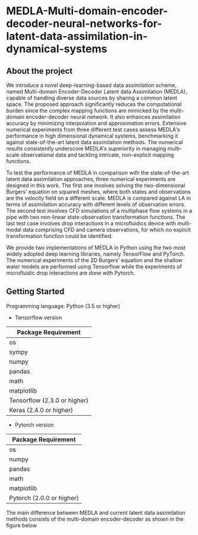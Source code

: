 # MEDLA-Multi-domain-encoder-decoder-neural-networks-for-latent-data-assimilation-in-dynamical-systems

## About the project

We introduce a novel deep-learning-based data assimilation scheme, named Multi-domain Encoder-Decoder Latent data Assimilation (MEDLA), capable of handling diverse data sources by sharing a common latent space.
The proposed approach significantly reduces the computational burden since the complex mapping functions are mimicked by the multi-domain encoder-decoder neural network. 
It also enhances assimilation accuracy by minimizing interpolation and approximation errors. Extensive numerical experiments from three different test cases assess MEDLA's performance in high dimensional dynamical 
systems, benchmarking it against state-of-the-art latent data assimilation methods. The numerical results consistently underscore MEDLA's superiority in managing multi-scale observational data and tackling intricate, non-explicit mapping functions.


To test the performance of MEDLA in comparison with the state-of-the-art latent data assimilation approaches, three numerical experiments are designed in this work. The first one involves solving the two-dimensional Burgers' equation
on squared meshes, where both states and observations are the velocity field on a different scale. MEDLA is compared against LA in terms of assimilation accuracy with different levels of observation errors. The second test involves CFD simulations of a multiphase flow 
systems in a pipe with two non-linear state-observation transformation functions. The last test case involves  drop interactions in a microfluidics device with multi-modal data comprising CFD and camera observations, for which no explicit transformation function could be identified.


We provide two implementations of MEDLA in Python using the two most widely adopted deep learning libraries, namely TensorFlow and PyTorch. The numerical experiments of the 2D Burgers' equation and the shallow water models are performed using Tensorflow while the experiments of microfluidic drop interactions are done with Pytorch. 

## Getting Started

Programming language: Python (3.5 or higher)


*   Tensorflow version

| Package Requirement                        |
|--------------------------------------------|
| os                                         |
| sympy                                      |
| numpy                                      |
| pandas                                     |
| math                                       |
| matplotlib                                 |
| Tensorflow (2.3.0 or higher)               |
| Keras (2.4.0 or higher)                    |

*   Pytorch version

| Package Requirement                        |
|--------------------------------------------|
| os                                         |
| numpy                                      |
| pandas                                     |
| math                                       |
| matplotlib                                 |
| Pytorch (2.0.0 or higher)                  |

The main difference between MEDLA and current latent data assimilation methods consists of the multi-domain encoder-decoder as shown in the figure below


